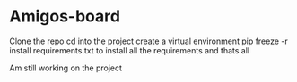 # Amigos-board
Clone the repo
cd into the project
create a virtual environment
pip freeze -r install requirements.txt to install all the requirements
and thats all

Am still working on the project

